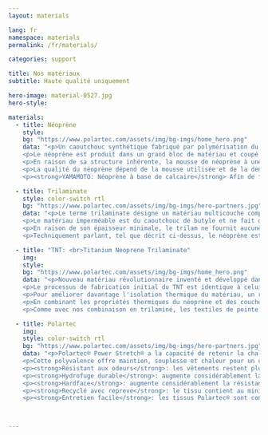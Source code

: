 ```yaml
---
layout: materials

lang: fr
namespace: materials
permalink: /fr/materials/

categories: support

title: Nos matériaux
subtitle: Haute qualité uniquement

hero-image: material-0527.jpg
hero-style:

materials:
  - title: Néoprène
    style:  
    bg: "https://www.polartec.com/assets/img/bg-imgs/home_hero.png"
    data: "<p>Un caoutchouc synthétique fabriqué par polymérisation du chloroprène. Le néoprène présente une bonne stabilité chimique et maintient sa flexibilité sur une large plage de température. La mousse de néoprène est produite sous forme de cellules fermées ou cellules ouvertes. La version à cellules fermées est étanche et utilisée pour les combinaisons de plongée. La mousse est formée en injectant du néoprène avec de l'azote, en créant des poches de gaz à l'intérieur du matériau, augmentant ainsi ces propriétés d'isolation.</p>
    <p>Le néoprène est produit dans un grand bloc de matériau et coupé à l'épaisseur requise, variant de 1 mm à 10 mm. Plus l'épaisseur est grande, meilleure est l'isolation thermique. Pour fournir résistance et protection, la mousse peut être laminée de chaque côté avec du nylon, du polyester ou divers autres tissus.</p>
    <p>En raison de sa structure inhérente, la mousse de néoprène à une flottabilité positive. Comme la mousse contient en grande partie despoches de gaz, l'épaisseur et la flottabilité du néoprène diminuent en profondeur, perdant ainsi une partie de son isolation thermique.</p>
    <p>La qualité du néoprène dépend de la mousse utilisée et de la densité du matériau. La quantité de cellules à gaz et leur taille sont directement liées à la durabilité de la mousse. Un néoprène plus dense sera plus durable, aura une flottabilité moindre et résistera mieux à la grande pression ambiante en profondeur.</p>
    <p><strong>YAMAMOTO: Néoprène à base de calcaire</strong> Afin de fournir le matériau parfait à son client, SF Tech utilise le meilleur néoprène disponible sur le marché. Une mousse de néoprène japonaise fabriquée à 99,7% de calcaire (carbonate de calcium), ce qui la rend plus écologique que les produits à base de pétrole. Nous utilisons uniquement du néoprène #88, une mousse néoprène hyper-compressée haute densité avec une excellente isolation thermique, une durabilité exceptionnelle et pouvant résister à de fortes pressions sans perdre ses propriétés.</p>"

  - title: Trilaminate
    style: color-switch rtl
    bg: "https://www.polartec.com/assets/img/bg-imgs/hero-partners.jpg"
    data: "<p>Le terme trilaminate désigne un matériau multicouche composé de trois couches de matériaux superposés, laminés ensemble. Une doublure interne et externe assure la résistance et la durabilité, tandis que la couche intermédiaire assure l'étanchéité du matériau.</p>
    <p>Le matériau imperméable est du caoutchouc de butyle et ne fait que quelques dixièmes de millimètres d’épaisseur. Pour éviter une déchirure, un tissu de protection externe est nécessaire. Habituellement, un matériau tissé résistant et non élastique (Nylon, Polyester, DuPont™ Kevlar®, ...)</p>
    <p>En raison de son épaisseur minimale, le trilam ne fournit aucune isolation thermique. Par conséquent, le plongeur doit utiliser un sous-vêtement approprié, généralement plus épais qu'avec une combinaison étanche en néoprène. Cependant, la flottabilité du matériau est réduite et le matériau sèche plus rapidement.</p>
    <p>Techniquement parlant, tel que décrit ci-dessus, le néoprène est un matériau trilaminé dans lequel la couche intermédiaire est en néoprène. Mais pour éviter toute confusion, les deux termes techniques, Néoprène et Trialm, sont utilisés pour décrire les catégories de produits.</p>"

  - title: "TNT: <br>Titanium Neoprene Trilaminate"
    img:
    style: 
    bg: "https://www.polartec.com/assets/img/bg-imgs/home_hero.png"
    data: "<p>Nouveau matériau révolutionnaire inventé et développé dans les locaux de SF Tech, TNT est un matériau trilaminé utilisant une mousse de néoprène haute densité comme couche imperméable au lieu de caoutchouc butyle.</p>
    <p>Le processus de fabrication initial du TNT est identique à celui d'un matériau en néoprène. Une couche de mousse de néoprène est laminée avec une couche intérieure et extérieure. Ensuite, le matériau complet subit une seconde phase de compression dans une chambre hyperbare. Ce processus crée un trilaminé de néoprène très fin, flexible et ultra dense. En utilisant le néoprène comme materiel imperméable au lieu du butyle, la flexibilité et la propriété de rétention de la chaleur sont considérablement améliorées, avec une augmentation de l'isolation thermique jusqu'à 40%.</p>
    <p>Pour améliorer davantage l'isolation thermique du matériau, un revêtement en alliage de titane solide, appelé Ti-Alpha, est appliqué directement de chaque côté de la feuille de néoprène, créant ainsi une barrière isolante efficace. La couche extérieure réduit l’absorption du froid et la couche intérieure augmente la réflexion de la chaleur, maintenant la température du corps à l’intérieur de la combinaison. En réduisant les échanges thermiques et en agissant comme barrière réfléchissante, le titane améliore considérablement l'isolation thermique jusqu'à 40%.</p>
    <p>En combinant les propriétés thermiques du néoprène et des couches réfléchissantes en titane, la combinaison étanche TNT est estimée être presque deux fois plus chaude qu'une combinaison étanche correspondante en trilaminé de butyle.</p>
    <p>Comme avec nos combinaison en trilaminé, les textiles de pointe sont utilisés sur notre TNT. La couche extérieure en fibres d'aramide est exactement la même et se compose de nylon et de polyester renforcés de DuPont™ Kevlar®, tandis que la couche intérieure est en nylon.</p>"

  - title: Polartec
    img:
    style: color-switch rtl
    bg: "https://www.polartec.com/assets/img/bg-imgs/hero-partners.jpg"
    data: "<p>Polartec® Power Stretch® a la capacité de retenir la chaleur sans restreindre les mouvements ou l'agilité pendant les activités. La surface extérieure est dotée d'une finition à faible friction qui réduit les irritations lorsqu'elle est portée avec d'autres tissus et qui augmente la résistance globale à l'abrasion. La couche en contact avec la peau reste sèche, respirante et confortable en évacuant continuellement la vapeur d'eau pour une évaporation rapide.Des fibres élastiques renforcées veillent à ce que le tissu revienne toujours en place après avoir été étiré.</p>
    <p>Cette polyvalence offre maintien, souplesse et chaleur pour un confort fiable pendant toute activité sportive. Polartec® évacue l'humidité comme une couche de base, mais peut être directement exposé aux intempéries si nécessaire.</p>
    <p><strong>Résistant aux odeurs</strong>: les vêtements restent plus frais plus longtemps entre les lavages. Un sel d'argent (chlorure de sel) inhibe la croissance des bactéries responsables des odeurs pendant la vie du vêtement</p>
    <p><strong>Hydrofuge durable</strong>: augmente considérablement la capacité inhérente du tissu à résister à l'eau et à la neige sans sacrifier la respirabilité</p>
    <p><strong>Hardface</strong>: augmente considérablement la résistance à l'abrasion, réduit le frottement de la surface contre d'autres couches et ajoute une imperméabilité durable</p>
    <p><strong>Recyclé avec repreve</strong>: le tissu contient au minimum 50% de fibres recyclées Repreve® qui conservent l'énergie et réduisent les émissions de CO2</p>
    <p><strong>Entretien facile</strong>: les tissus Polartec® sont connus pour leur facilité d'entretien et leur durabilité. La plupart des tissus Polartec® peuvent être lavés à l'eau tiède et mis à sécher à basse température et dans la plupart des cas, ils offriront la meilleure sensation et performance après le lavage.</p>"



---
```



